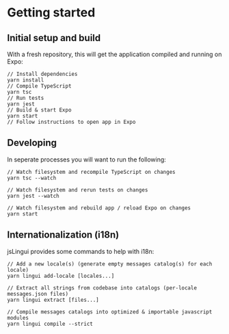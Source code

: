 # Getting started


## Initial setup and build

With a fresh repository, this will get the application compiled and running on Expo:

    // Install dependencies
    yarn install
    // Compile TypeScript
    yarn tsc
    // Run tests
    yarn jest
    // Build & start Expo
    yarn start
    // Follow instructions to open app in Expo


## Developing

In seperate processes you will want to run the following:

    // Watch filesystem and recompile TypeScript on changes
    yarn tsc --watch

    // Watch filesystem and rerun tests on changes
    yarn jest --watch

    // Watch filesystem and rebuild app / reload Expo on changes
    yarn start


## Internationalization (i18n)

jsLingui provides some commands to help with i18n:

    // Add a new locale(s) (generate empty messages catalog(s) for each locale)
    yarn lingui add-locale [locales...]

    // Extract all strings from codebase into catalogs (per-locale messages.json files)
    yarn lingui extract [files...]

    // Compile messages catalogs into optimized & importable javascript modules
    yarn lingui compile --strict